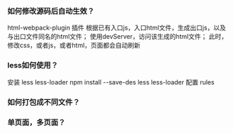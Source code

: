 ### 如何修改源码后自动生效？
html-webpack-plugin 插件
根据已有入口js，入口html文件，生成出口js，以及与出口文件同名的html文件；
使用devServer，访问该生成的html文件；
此时，修改css，或者js，或者html，页面都会自动刷新

### less如何使用？
安装 less less-loader
npm install --save-des less less-loader
配置 rules

### 如何打包成不同文件？

### 单页面，多页面？